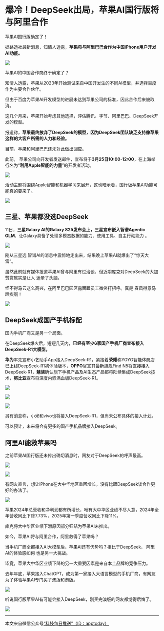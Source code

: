 # 爆冷！DeepSeek出局，苹果AI国行版将与阿里合作

苹果AI国行版确定了！

据路透社最新消息，知情人透露，**苹果将与阿里巴巴合作为中国iPhone用户开发AI功能。**

![](https://img.36krcdn.com/hsossms/20250212/v2_3492cd18e2da4aeda68a8fb6d8622e5f@000000_oswg73838oswg1080oswg828_img_000?x-oss-process=image/format,jpg/interlace,1)

苹果AI的中国合作商终于确定了？

知情人透露，苹果从2023年开始测试来自中国开发生的不同AI模型，并选择百度作为主要合作伙伴。

但由于百度为苹果AI开发模型的进展未达到苹果公司的标准，因此合作后来被取消。

这几个月来，苹果开始考虑其他选择，评估腾讯、字节、阿里巴巴、DeepSeek开发的模型。

报道称，**苹果最终放弃了DeepSeek的模型，因为DeepSeek团队缺乏支持像苹果这样的大客户所需的人力和经验。**

目前，苹果和阿里巴巴还未对此做出回应。

此前， 苹果公司向开发者发送邮件，宣布将于**3月25日10:00-12:00**，在上海举行名为“**利用Apple智能的力量**”的开发者活动。

![](https://img.36krcdn.com/hsossms/20250212/v2_02283f40797d4fb481ed7eec3875f843@000000_oswg376228oswg632oswg891_img_000?x-oss-process=image/format,jpg/interlace,1)

活动主题将围绕Apple智能和机器学习来展开，这也暗示着，国行版苹果AI功能可能真的要来了。

![](https://img.36krcdn.com/hsossms/20250212/v2_91040ba1ae3f46498fffd4de241f24f8@000000_oswg158117oswg1080oswg710_img_000?x-oss-process=image/format,jpg/interlace,1)

## **三星、苹果都没选DeepSeek**

11日，**三星Galaxy AI的Galaxy S25发布会上，三星宣布嵌入智谱Agentic GLM**，让Galaxy具备了处理多模态数据的能力、使用工具、自主行动能力 。

![](https://img.36krcdn.com/hsossms/20250212/v2_ac72f4a2b3424e58925506276b6e1f38@000000_oswg43917oswg1080oswg624_img_000?x-oss-process=image/format,jpg/interlace,1)

刚从三星选 智谱AI的消息中震惊地走出来，结果晚上苹果AI就爆出了“惊天大雷”。

虽然此前就有媒体报道苹果AI曾与阿里有过洽谈，但近期库克对DeepSeek的大加赞赏属实是让人 迷晕了头脑。

怪不得马云这么高兴，在阿里巴巴园区露面跟员工微笑打招呼。真是 春风得意马蹄疾啊！

![](https://img.36krcdn.com/hsossms/20250212/v2_12c26fd2583b4738ac20ea73804ee80f@000000_oswg55519oswg720oswg1258_img_000?x-oss-process=image/format,jpg/interlace,1)

## **DeepSeek成国产手机标配**

国内手机厂商又是另一个局面。

在DeepSeek爆火后，短短几天内，**已经有至少6家国产手机厂商宣布接入DeepSeek-R1大模型。**

**华为**率先宣布小艺助手App接入DeepSeek-R1，紧接着**荣耀**称YOYO智能体商店已上线DeepSeek-R1初体验版本，**OPPO**官宣其最新旗舰Find N5将直接接入DeepSeek-R1，**魅族**确认旗下手机产品及AI生态产品都将陆续集成DeepSeek技术，**努比亚**宣布将深度内嵌满血版DeepSeek-R1。

![](https://img.36krcdn.com/hsossms/20250212/v2_2cfd0f0255f44e01ba3d7d7153d431ff@000000_oswg94676oswg631oswg315_img_000?x-oss-process=image/format,jpg/interlace,1)

![](https://img.36krcdn.com/hsossms/20250212/v2_2390a6cf4ef94eeda9f0aa7f6f2c481a@000000_oswg88849oswg628oswg346_img_000?x-oss-process=image/format,jpg/interlace,1)

![](https://img.36krcdn.com/hsossms/20250212/v2_3bf49d3a51844e798decd30517e8304a@000000_oswg85257oswg629oswg340_img_000?x-oss-process=image/format,jpg/interlace,1)

另有消息称，小米和vivo也将接入DeepSeek-R1，但尚未公布具体的接入计划。

可以预计，未来将会有更多的国产手机品牌接入DeepSeek。

## **阿里AI能救苹果吗**

之前苹果AI国行版还未传出确切消息时，网友对于DeepSeek的呼声最高。

![](https://img.36krcdn.com/hsossms/20250212/v2_2eb7863ad8804847b186033a2843a45e@000000_oswg10164oswg400oswg122_img_000?x-oss-process=image/format,jpg/interlace,1)

![](https://img.36krcdn.com/hsossms/20250212/v2_bc0367de9446401190f37008c8046d03@000000_oswg9182oswg393oswg119_img_000?x-oss-process=image/format,jpg/interlace,1)

有网友直言，想让iPhone在大中华地区重回增长，没有比跟DeepSeek谈合作更好的办法了。

![](https://img.36krcdn.com/hsossms/20250212/v2_2cd564af60fb4afe9c9b09f9f5c5db64@000000_oswg13769oswg385oswg140_img_000?x-oss-process=image/format,jpg/interlace,1)

苹果2024年总营收和净利润都有所增长，唯有大中华区业绩不尽人意，2024年全年营收同比下降7.73%，2025年第一季度营收同比下降11%。

库克将大中华区业绩下滑原因部分归结为苹果AI未推出。

如今，苹果AI将与阿里合作，阿里救得了苹果吗？

当手机厂商全都接入AI大模型后，苹果AI还有优势吗？相比于DeepSeek， 阿里 AI的体验感如何 也是另一大挑战。

毕竟，苹果大中华区业绩下降的另一大重要因素是来自本土品牌的竞争压力。

去年年底，苹果接入ChatGPT，成为第一家接入大语言模型的手机厂商，有网友为了体验苹果AI专门买了澳版和港版。

![](https://img.36krcdn.com/hsossms/20250212/v2_f86a5e9a649b4287bc392a36571702ba@000000_oswg12013oswg325oswg120_img_000?x-oss-process=image/format,jpg/interlace,1)

听说国行版苹果AI有可能会接入DeepSeek，刚买完澳版的网友都觉得后悔了。

![](https://img.36krcdn.com/hsossms/20250212/v2_378f0380d9714ac29fffbd69c98d3a42@000000_oswg14512oswg382oswg131_img_000?x-oss-process=image/format,jpg/interlace,1)

---

本文来自微信公众号[“科技每日推送”（ID：apptoday）](https://mp.weixin.qq.com/s?__biz=MjM5NzAwNzMyMA==&mid=2660165858&idx=1&sn=f1bd8e2c246ee31a1cfb2ba0caaa3e98&chksm=bcd82020a757eb7142ee70e48a376a4796aafe5bf1be419f1c9355022aa37dd3c13942c08f97&scene=0&xtrack=1#rd)
